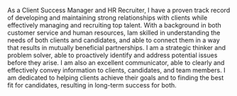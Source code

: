 As a Client Success Manager and HR Recruiter, I have a proven track record of developing and maintaining strong relationships with clients while effectively managing and recruiting top talent. 
With a background in both customer service and human resources, 
Iam skilled in understanding the needs of both clients and candidates, and able to connect them in a way that results in mutually beneficial partnerships. 
I am a strategic thinker and problem solver, able to proactively identify and address potential issues before they arise. 
I am also an excellent communicator, able to clearly and effectively convey information to clients, candidates, and team members. 
I am dedicated to helping clients achieve their goals and to finding the best fit for candidates, 
resulting in long-term success for both.
